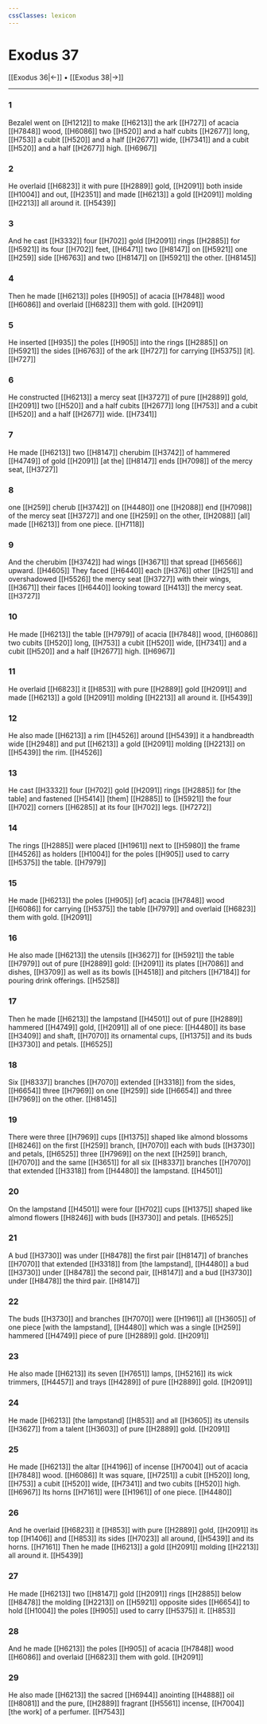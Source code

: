 ```yaml
---
cssClasses: lexicon
---
```


# Exodus 37

[[Exodus 36|←]] • [[Exodus 38|→]]

---

### 1
Bezalel went on [[H1212]] to make [[H6213]] the ark [[H727]] of acacia [[H7848]] wood, [[H6086]] two [[H520]] and a half cubits [[H2677]] long, [[H753]] a cubit [[H520]] and a half [[H2677]] wide, [[H7341]] and a cubit [[H520]] and a half [[H2677]] high. [[H6967]]

### 2
He overlaid [[H6823]] it with pure [[H2889]] gold, [[H2091]] both inside [[H1004]] and out, [[H2351]] and made [[H6213]] a gold [[H2091]] molding [[H2213]] all around it. [[H5439]]

### 3
And he cast [[H3332]] four [[H702]] gold [[H2091]] rings [[H2885]] for [[H5921]] its four [[H702]] feet, [[H6471]] two [[H8147]] on [[H5921]] one [[H259]] side [[H6763]] and two [[H8147]] on [[H5921]] the other. [[H8145]]

### 4
Then he made [[H6213]] poles [[H905]] of acacia [[H7848]] wood [[H6086]] and overlaid [[H6823]] them with gold. [[H2091]]

### 5
He inserted [[H935]] the poles [[H905]] into the rings [[H2885]] on [[H5921]] the sides [[H6763]] of the ark [[H727]] for carrying [[H5375]] [it]. [[H727]]

### 6
He constructed [[H6213]] a mercy seat [[H3727]] of pure [[H2889]] gold, [[H2091]] two [[H520]] and a half cubits [[H2677]] long [[H753]] and a cubit [[H520]] and a half [[H2677]] wide. [[H7341]]

### 7
He made [[H6213]] two [[H8147]] cherubim [[H3742]] of hammered [[H4749]] of gold [[H2091]] [at the] [[H8147]] ends [[H7098]] of the mercy seat, [[H3727]]

### 8
one [[H259]] cherub [[H3742]] on [[H4480]] one [[H2088]] end [[H7098]] of the mercy seat [[H3727]] and one [[H259]] on the other, [[H2088]] [all] made [[H6213]] from one piece. [[H7118]]

### 9
And the cherubim [[H3742]] had wings [[H3671]] that spread [[H6566]] upward. [[H4605]] They faced [[H6440]] each [[H376]] other [[H251]] and overshadowed [[H5526]] the mercy seat [[H3727]] with their wings, [[H3671]] their faces [[H6440]] looking toward [[H413]] the mercy seat. [[H3727]]

### 10
He made [[H6213]] the table [[H7979]] of acacia [[H7848]] wood, [[H6086]] two cubits [[H520]] long, [[H753]] a cubit [[H520]] wide, [[H7341]] and a cubit [[H520]] and a half [[H2677]] high. [[H6967]]

### 11
He overlaid [[H6823]] it [[H853]] with pure [[H2889]] gold [[H2091]] and made [[H6213]] a gold [[H2091]] molding [[H2213]] all around it. [[H5439]]

### 12
He also made [[H6213]] a rim [[H4526]] around [[H5439]] it  a handbreadth wide [[H2948]] and put [[H6213]] a gold [[H2091]] molding [[H2213]] on [[H5439]] the rim. [[H4526]]

### 13
He cast [[H3332]] four [[H702]] gold [[H2091]] rings [[H2885]] for [the table]  and fastened [[H5414]] [them] [[H2885]] to [[H5921]] the four [[H702]] corners [[H6285]] at its four [[H702]] legs. [[H7272]]

### 14
The rings [[H2885]] were placed [[H1961]] next to [[H5980]] the frame [[H4526]] as holders [[H1004]] for the poles [[H905]] used to carry [[H5375]] the table. [[H7979]]

### 15
He made [[H6213]] the poles [[H905]] [of] acacia [[H7848]] wood [[H6086]] for carrying [[H5375]] the table [[H7979]] and overlaid [[H6823]] them with gold. [[H2091]]

### 16
He also made [[H6213]] the utensils [[H3627]] for [[H5921]] the table [[H7979]] out of pure [[H2889]] gold: [[H2091]] its plates [[H7086]] and dishes, [[H3709]] as well as its bowls [[H4518]] and pitchers [[H7184]] for pouring drink offerings. [[H5258]]

### 17
Then he made [[H6213]] the lampstand [[H4501]] out of pure [[H2889]] hammered [[H4749]] gold, [[H2091]] all of one piece: [[H4480]] its base [[H3409]] and shaft, [[H7070]] its ornamental cups, [[H1375]] and its buds [[H3730]] and petals. [[H6525]]

### 18
Six [[H8337]] branches [[H7070]] extended [[H3318]] from the sides, [[H6654]] three [[H7969]] on one [[H259]] side [[H6654]] and three [[H7969]] on the other. [[H8145]]

### 19
There were three [[H7969]] cups [[H1375]] shaped like almond blossoms [[H8246]] on the first [[H259]] branch, [[H7070]] each with buds [[H3730]] and petals, [[H6525]] three [[H7969]] on the next [[H259]] branch, [[H7070]] and the same [[H3651]] for all six [[H8337]] branches [[H7070]] that extended [[H3318]] from [[H4480]] the lampstand. [[H4501]]

### 20
On the lampstand [[H4501]] were four [[H702]] cups [[H1375]] shaped like almond flowers [[H8246]] with buds [[H3730]] and petals. [[H6525]]

### 21
A bud [[H3730]] was under [[H8478]] the first pair [[H8147]] of branches [[H7070]] that extended [[H3318]] from [the lampstand], [[H4480]] a bud [[H3730]] under [[H8478]] the second pair, [[H8147]] and a bud [[H3730]] under [[H8478]] the third pair. [[H8147]]

### 22
The buds [[H3730]] and branches [[H7070]] were [[H1961]] all [[H3605]] of one piece [with the lampstand], [[H4480]] which was a single [[H259]] hammered [[H4749]] piece of pure [[H2889]] gold. [[H2091]]

### 23
He also made [[H6213]] its seven [[H7651]] lamps, [[H5216]] its wick trimmers, [[H4457]] and trays [[H4289]] of pure [[H2889]] gold. [[H2091]]

### 24
He made [[H6213]] [the lampstand] [[H853]] and all [[H3605]] its utensils [[H3627]] from a talent [[H3603]] of pure [[H2889]] gold. [[H2091]]

### 25
He made [[H6213]] the altar [[H4196]] of incense [[H7004]] out of acacia [[H7848]] wood. [[H6086]] It was square, [[H7251]] a cubit [[H520]] long, [[H753]] a cubit [[H520]] wide, [[H7341]] and two cubits [[H520]] high. [[H6967]] Its horns [[H7161]] were [[H1961]] of one piece. [[H4480]]

### 26
And he overlaid [[H6823]] it [[H853]] with pure [[H2889]] gold, [[H2091]] its top [[H1406]] and [[H853]] its sides [[H7023]] all around, [[H5439]] and its horns. [[H7161]] Then he made [[H6213]] a gold [[H2091]] molding [[H2213]] all around it. [[H5439]]

### 27
He made [[H6213]] two [[H8147]] gold [[H2091]] rings [[H2885]] below [[H8478]] the molding [[H2213]] on [[H5921]] opposite sides [[H6654]] to hold [[H1004]] the poles [[H905]] used to carry [[H5375]] it. [[H853]]

### 28
And he made [[H6213]] the poles [[H905]] of acacia [[H7848]] wood [[H6086]] and overlaid [[H6823]] them with gold. [[H2091]]

### 29
He also made [[H6213]] the sacred [[H6944]] anointing [[H4888]] oil [[H8081]] and the pure, [[H2889]] fragrant [[H5561]] incense, [[H7004]] [the work] of a perfumer. [[H7543]]

